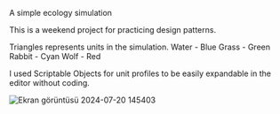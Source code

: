 A simple ecology simulation

This is a weekend project for practicing design patterns.

Triangles represents units in the simulation.
Water - Blue
Grass - Green
Rabbit - Cyan
Wolf - Red

I used Scriptable Objects for unit profiles to be easily expandable in the editor without coding.

![Ekran görüntüsü 2024-07-20 145403](https://github.com/user-attachments/assets/bf2f20ed-47bb-4ffe-af52-2626e34b8b8b)
